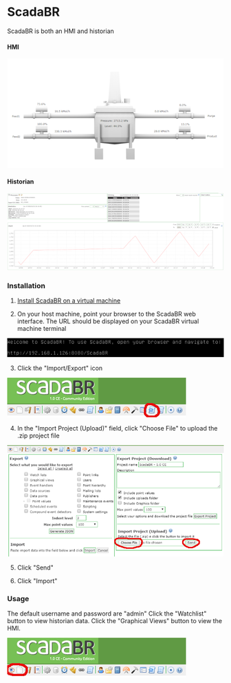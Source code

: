 # ScadaBR
ScadaBR is both an HMI and historian

#### HMI
![hmi](figures/scadaHMIScaled.PNG)

#### Historian
![historian](figures/scadaHistorianScaled.PNG)

### Installation
1. [Install ScadaBR on a virtual machine](https://www.openplcproject.com/reference-installing-scadabr)

2. On your host machine, point your browser to the ScadaBR web interface.  The URL should be displayed on your ScadaBR virtual machine terminal

![url](figures/scadaURL.PNG)

3. Click the "Import/Export" icon

![importIcon](figures/scadaImport.PNG)

4. In the "Import Project (Upload)" field, click "Choose File" to upload the .zip project file

![chooseFile](figures/scadaChooseFileHighlighted.PNG)

5. Click "Send"

6. Click "Import"

### Usage
The default username and password are "admin"
Click the "Watchlist" button to view historian data.  Click the "Graphical Views" button to view the HMI.

![historianHMIIcons](figures/scadaHistAndHMI.PNG)
